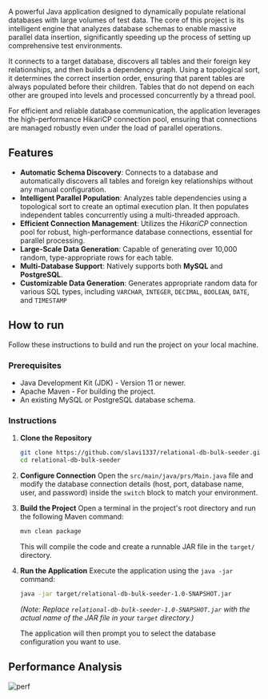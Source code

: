 A powerful Java application designed to dynamically populate relational databases with large volumes of test data. The core of this project is its intelligent engine that analyzes database schemas to enable massive parallel data insertion, significantly speeding up the process of setting up comprehensive test environments.

It connects to a target database, discovers all tables and their foreign key relationships, and then builds a dependency graph. Using a topological sort, it determines the correct insertion order, ensuring that parent tables are always populated before their children. Tables that do not depend on each other are grouped into levels and processed concurrently by a thread pool.

For efficient and reliable database communication, the application leverages the high-performance HikariCP connection pool, ensuring that connections are managed robustly even under the load of parallel operations.

## Features

-   **Automatic Schema Discovery**: Connects to a database and automatically discovers all tables and foreign key relationships without any manual configuration.
-   **Intelligent Parallel Population**: Analyzes table dependencies using a topological sort to create an optimal execution plan. It then populates independent tables concurrently using a multi-threaded approach.
-   **Efficient Connection Management**: Utilizes the *HikariCP* connection pool for robust, high-performance database connections, essential for parallel processing.
-   **Large-Scale Data Generation**: Capable of generating over 10,000 random, type-appropriate rows for each table.
-   **Multi-Database Support**: Natively supports both **MySQL** and **PostgreSQL**.
-   **Customizable Data Generation**: Generates appropriate random data for various SQL types, including `VARCHAR`, `INTEGER`, `DECIMAL`, `BOOLEAN`, `DATE`, and `TIMESTAMP`

## How to run

Follow these instructions to build and run the project on your local machine.

### Prerequisites

-   Java Development Kit (JDK) - Version 11 or newer.
-   Apache Maven - For building the project.
-   An existing MySQL or PostgreSQL database schema.

### Instructions

1.  **Clone the Repository**
    ```bash
    git clone https://github.com/slavi1337/relational-db-bulk-seeder.git
    cd relational-db-bulk-seeder
    ```
2.  **Configure Connection**
    Open the `src/main/java/prs/Main.java` file and modify the database connection details (host, port, database name, user, and password) inside the `switch` block to match your environment.

3.  **Build the Project**
    Open a terminal in the project's root directory and run the following Maven command:
    ```bash
    mvn clean package
    ```
    This will compile the code and create a runnable JAR file in the `target/` directory.

4.  **Run the Application**
    Execute the application using the `java -jar` command:
    ```bash
    java -jar target/relational-db-bulk-seeder-1.0-SNAPSHOT.jar
    ```
    *(Note: Replace `relational-db-bulk-seeder-1.0-SNAPSHOT.jar` with the actual name of the JAR file in your `target` directory.)*

    The application will then prompt you to select the database configuration you want to use.

## Performance Analysis

![perf](https://github.com/user-attachments/assets/ed67fc6d-001e-456e-9d46-943d1feac055)
